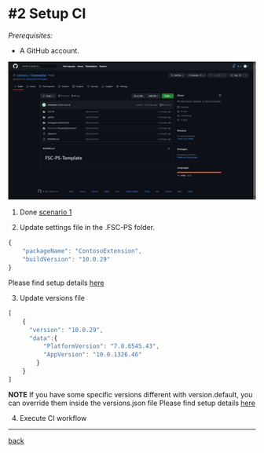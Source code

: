 # #2 Setup CI
*Prerequisites:* 
- A GitHub account.

![Created repo](/Scenarios/images/2a.png)
1. Done [scenario 1](SetupRepo.md)

2. Update settings file in the .FSC-PS folder.
~~~javascript
{
    "packageName": "ContosoExtension",
    "buildVersion": "10.0.29"
}
~~~
Please find setup details [here](settings.md)

3. Update versions file
~~~javascript
[
    {
      "version": "10.0.29",
      "data":{
          "PlatformVersion": "7.0.6545.43",
          "AppVersion": "10.0.1326.46"
        }
    }
]
~~~
**NOTE** If you have some specific versions different with version.default, you can override them inside the versions.json file
Please find setup details [here](settings.md)

4. Execute CI workflow

---
[back](/README.md)

